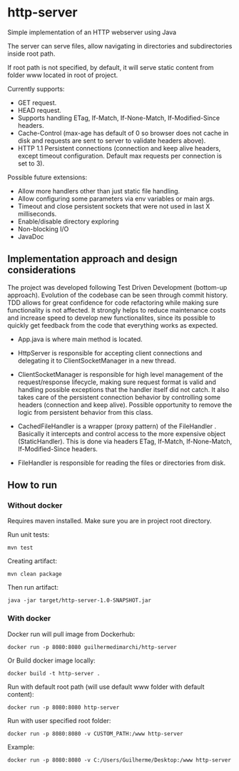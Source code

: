 
# http-server

Simple implementation of an HTTP webserver using Java

The server can serve files, allow navigating in directories and subdirectories inside root path.

If root path is not specified, by default, it will serve static content from folder www located in root of project.

Currently supports:
- GET request.
- HEAD request.
- Supports handling ETag, If-Match, If-None-Match, If-Modified-Since headers.
- Cache-Control (max-age has default of 0 so browser does not cache in disk and requests are sent to server to validate headers above).
- HTTP 1.1 Persistent connections (connection and keep alive headers, except timeout configuration. Default max requests per connection is set to 3).

Possible future extensions:
- Allow more handlers other than just static file handling.
- Allow configuring some parameters via env variables or main args.
- Timeout and close persistent sockets that were not used in last X milliseconds.
- Enable/disable directory exploring
- Non-blocking I/O
- JavaDoc

## Implementation approach and design considerations
The project was developed following Test Driven Development (bottom-up approach). Evolution of the codebase can be seen through commit history.
TDD allows for great confidence for code refactoring while making sure functionality is not affected. It strongly helps to reduce maintenance costs and increase speed to develop new functionalites, since its possible to quickly get feedback from the code that everything works as expected.

- App.java is where main method is located.


- HttpServer is responsible for accepting client connections and delegating it to ClientSocketManager in a new thread.


- ClientSocketManager is responsible for high level management of the request/response lifecycle, making sure request format is valid and handling possible exceptions that the handler itself did not catch. It also takes care of the persistent connection behavior by controlling some headers (connection and keep alive). Possible opportunity to remove the logic from persistent behavior from this class.  


- CachedFileHandler is a wrapper (proxy pattern) of the FileHandler . Basically it intercepts and control access to the more expensive object (StaticHandler). This is done via headers ETag, If-Match, If-None-Match, If-Modified-Since headers.


- FileHandler is responsible for reading the files or directories from disk.

## How to run

### Without docker
Requires maven installed.
Make sure you are in project root directory.

Run unit tests:

    mvn test

Creating artifact:

    mvn clean package

Then run artifact:

    java -jar target/http-server-1.0-SNAPSHOT.jar


### With docker

Docker run will pull image from Dockerhub:

    docker run -p 8080:8080 guilhermedimarchi/http-server

Or Build docker image locally:

    docker build -t http-server .


Run with default root path (will use default www folder with default content):


    docker run -p 8080:8080 http-server


Run with user specified root folder:

    docker run -p 8080:8080 -v CUSTOM_PATH:/www http-server

Example:

    docker run -p 8080:8080 -v C:/Users/Guilherme/Desktop:/www http-server
